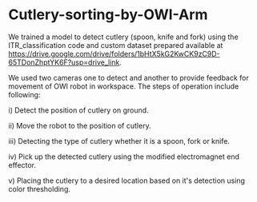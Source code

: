 # Cutlery-sorting-by-OWI-Arm
We trained a model to detect cutlery (spoon, knife and fork) using the ITR_classification code and custom dataset prepared available at https://drive.google.com/drive/folders/1bHtX5kG2KwCK9zC9D-65TDonZhptYK6F?usp=drive_link.

We used two cameras one to detect and another to provide feedback for movement of OWI robot in workspace.
The steps of operation include following:

i) Detect the position of cutlery on ground.

ii) Move the robot to the position of cutlery.

iii) Detecting the type of cutlery whether it is a spoon, fork or knife.

iv) Pick up the detected cutlery using the modified electromagnet end effector.

v) Placing the cutlery to a desired location based on it's detection using color thresholding.

